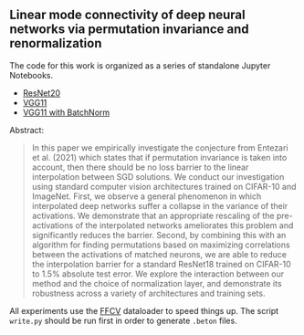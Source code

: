 ## Linear mode connectivity of deep neural networks via permutation invariance and renormalization

The code for this work is organized as a series of standalone Jupyter Notebooks.

* [ResNet20](notebooks/Train-and-Permute-CIFAR10-ResNet20.ipynb)
* [VGG11](notebooks/Train-and-Permute-CIFAR10-VGG11.ipynb)
* [VGG11 with BatchNorm](notebooks/Train-and-Permute-CIFAR10-VGG11-BatchNorm.ipynb)


Abstract:
> In this paper we empirically investigate the conjecture from Entezari et al. (2021) which states that if permutation invariance is taken into account, then there should be no loss barrier to the linear interpolation between SGD solutions. We conduct our investigation using standard computer vision architectures trained on CIFAR-10 and ImageNet.  First, we observe a general phenomenon in which interpolated deep networks suffer a collapse in the variance of their activations. We demonstrate that an appropriate rescaling of the pre-activations of the interpolated networks ameliorates this problem and significantly reduces the barrier. Second, by combining this with an algorithm for finding permutations based on maximizing correlations between the activations of matched neurons, we are able to reduce the interpolation barrier for a standard ResNet18 trained on CIFAR-10 to 1.5\% absolute test error. We explore the interaction between our method and the choice of normalization layer, and demonstrate its robustness across a variety of architectures and training sets.


All experiments use the [FFCV](https://github.com/libffcv/ffcv) dataloader to speed things up.
The script `write.py` should be run first in order to generate `.beton` files.

